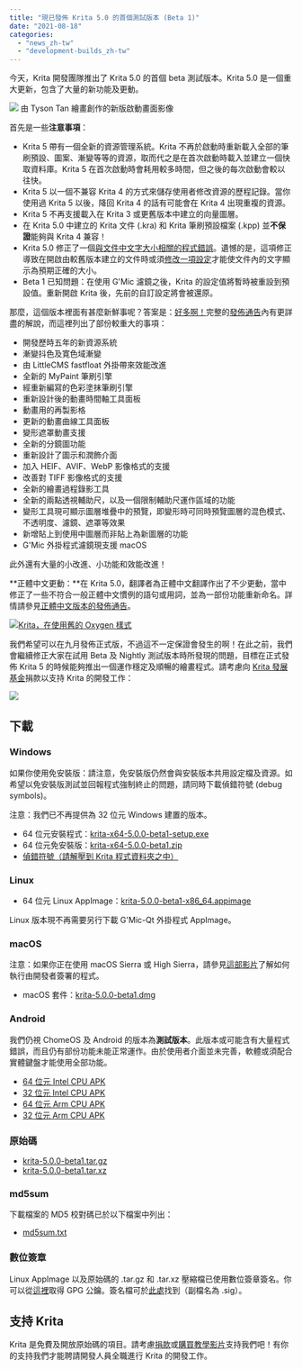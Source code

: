 ```yaml
---
title: "現已發佈 Krita 5.0 的首個測試版本 (Beta 1)"
date: "2021-08-18"
categories: 
  - "news_zh-tw"
  - "development-builds_zh-tw"
---
```


今天，Krita 開發團隊推出了 Krita 5.0 的首個 beta 測試版本。Krita 5.0 是一個重大更新，包含了大量的新功能及更動。

[![](/images/posts/2021/electrichearts_20201224A_kiki_c1_1080P-1024x512.png)](/images/posts/2021/electrichearts_20201224A_kiki_c1_1080P.png) 由 Tyson Tan 繪畫創作的新版啟動畫面影像

首先是一些**注意事項**：

- Krita 5 帶有一個全新的資源管理系統。Krita 不再於啟動時重新載入全部的筆刷預設、圖案、漸變等等的資源，取而代之是在首次啟動時載入並建立一個快取資料庫。Krita 5 在首次啟動時會耗用較多時間，但之後的每次啟動會較以往快。
- Krita 5 以一個不兼容 Krita 4 的方式來儲存使用者修改資源的歷程記錄。當你使用過 Krita 5 以後，降回 Krita 4 的話有可能會在 Krita 4 出現重複的資源。
- Krita 5 不再支援載入在 Krita 3 或更舊版本中建立的向量圖層。
- 在 Krita 5.0 中建立的 Krita 文件 (.kra) 和 Krita 筆刷預設檔案 (.kpp) 並**不保證**能夠與 Krita 4 兼容！
- Krita 5.0 修正了一個[與文件中文字大小相關的程式錯誤](https://krita.org/en/krita-5-0-release-notes/#text_size_dpi_issue_fix)。遺憾的是，這項修正導致在開啟由較舊版本建立的文件時或須[修改一項設定](https://docs.krita.org/en/reference_manual/preferences/general_settings.html#miscellaneous)才能使文件內的文字顯示為預期正確的大小。
- Beta 1 已知問題：在使用 G'Mic 濾鏡之後，Krita 的設定值將暫時被重設到預設值。重新開啟 Krita 後，先前的自訂設定將會被還原。

那麼，這個版本裡面有甚麼新鮮事呢？答案是：[好多啊！](https://krita.org/en/krita-5-0-release-notes/)完整的[發佈通告](https://krita.org/en/krita-5-0-release-notes/)內有更詳盡的解說，而這裡列出了部份較重大的事項：

- 開發歷時五年的新資源系統
- 漸變抖色及寛色域漸變
- 由 LittleCMS fastfloat 外掛帶來效能改進
- 全新的 MyPaint 筆刷引擎
- 經重新編寫的色彩塗抹筆刷引擎
- 重新設計後的動畫時間軸工具面板
- 動畫用的再製影格
- 更新的動畫曲線工具面板
- 變形遮罩動畫支援
- 全新的分鏡圖功能
- 重新設計了圖示和潤飾介面
- 加入 HEIF、AVIF、WebP 影像格式的支援
- 改善對 TIFF 影像格式的支援
- 全新的繪畫過程錄影工具
- 全新的兩點透視輔助尺，以及一個限制輔助尺運作區域的功能
- 變形工具現可顯示圖層堆疊中的預覽，即變形時可同時預覽圖層的混色模式、不透明度、濾鏡、遮罩等效果
- 新增貼上到使用中圖層而非貼上為新圖層的功能
- G'Mic 外掛程式濾鏡現支援 macOS

此外還有大量的小改進、小功能和效能改進！

**正體中文更動：**在 Krita 5.0，翻譯者為正體中文翻譯作出了不少更動，當中修正了一些不符合一般正體中文慣例的語句或用詞，並為一部份功能重新命名。詳情請參見[正體中文版本的發佈通告](https://krita.org/zh-tw/krita-5-0-release-notes_zh-tw/#trad-chinese-changes)。

[![Krita，在使用舊的 Oxygen 樣式](/images/posts/2021/krita-style-change-1024x533.png)](/images/posts/2021/krita-style-change.png)

我們希望可以在九月發佈正式版，不過這不一定保證會發生的啊！在此之前，我們會繼續修正大家在試用 Beta 及 Nightly 測試版本時所發現的問題，目標在正式發佈 Krita 5 的時候能夠推出一個運作穩定及順暢的繪畫程式。請考慮向 [Krita 發展基金](https://fund.krita.org/)捐款以支持 Krita 的開發工作：

[![](/images/posts/2021/devfund-1024x346.png)](https://fund.krita.org)

## 下載

### Windows

如果你使用免安裝版：請注意，免安裝版仍然會與安裝版本共用設定檔及資源。如希望以免安裝版測試並回報程式強制終止的問題，請同時下載偵錯符號 (debug symbols)。

注意：我們已不再提供為 32 位元 Windows 建置的版本。

- 64 位元安裝程式：[krita-x64-5.0.0-beta1-setup.exe](https://download.kde.org/unstable/krita/5.0.0-beta1/krita-x64-5.0.0-beta1-setup.exe)
- 64 位元免安裝版：[krita-x64-5.0.0-beta1.zip](https://download.kde.org/unstable/krita/5.0.0-beta1/krita-x64-5.0.0-beta1.zip)
- [偵錯符號（請解壓到 Krita 程式資料夾之中）](https://download.kde.org/unstable/krita/5.0.0-beta1/krita-x64-5.0.0-beta1-dbg.zip)

### Linux

- 64 位元 Linux AppImage：[krita-5.0.0-beta1-x86_64.appimage](https://download.kde.org/unstable/krita/5.0.0-beta1/krita-5.0.0-beta1-x86_64.appimage)

Linux 版本現不再需要另行下載 G'Mic-Qt 外掛程式 AppImage。

### macOS

注意：如果你正在使用 macOS Sierra 或 High Sierra，請參見[這部影片](https://www.youtube.com/watch?v=3py0kgq95Hk)了解如何執行由開發者簽署的程式。

- macOS 套件：[krita-5.0.0-beta1.dmg](https://download.kde.org/unstable/krita/5.0.0-beta1/krita-5.0.0-beta1.dmg)

### Android

我們仍視 ChomeOS 及 Android 的版本為**測試版本**。此版本或可能含有大量程式錯誤，而且仍有部份功能未能正常運作。由於使用者介面並未完善，軟體或須配合實體鍵盤才能使用全部功能。

- [64 位元 Intel CPU APK](https://download.kde.org/unstable/krita/5.0.0-beta1/krita-x86_64-5.0.0-beta1-release-signed.apk)
- [32 位元 Intel CPU APK](https://download.kde.org/unstable/krita/5.0.0-beta1/krita-x86-5.0.0-beta1-release-signed.apk)
- [64 位元 Arm CPU APK](https://download.kde.org/unstable/krita/5.0.0-beta1/krita-arm64-v8a-5.0.0-beta1-release-signed.apk)
- [32 位元 Arm CPU APK](https://download.kde.org/unstable/krita/5.0.0-beta1/krita-armeabi-v7a-5.0.0-beta1-release-signed.apk)

### 原始碼

- [krita-5.0.0-beta1.tar.gz](https://download.kde.org/unstable/krita/5.0.0-beta1/krita-5.0.0-beta1.tar.gz)
- [krita-5.0.0-beta1.tar.xz](https://download.kde.org/unstable/krita/5.0.0-beta1/krita-5.0.0-beta1.tar.xz)

### md5sum

下載檔案的 MD5 校對碼已於以下檔案中列出：

- [md5sum.txt](https://download.kde.org/unstable/krita/5.0.0-beta1/md5sum.txt)

### 數位簽章

Linux AppImage 以及原始碼的 .tar.gz 和 .tar.xz 壓縮檔已使用數位簽章簽名。你可以從[這裡](https://files.kde.org/krita/4DA79EDA231C852B)取得 GPG 公鑰。簽名檔可於[此處](https://download.kde.org/unstable/krita/5.0.0-beta1/)找到（副檔名為 .sig）。

## 支持 Krita

Krita 是免費及開放原始碼的項目。請考慮[捐款](https://fund.krita.org)或[購買教學影片](https://krita.org/en/shop/)支持我們吧！有你的支持我們才能聘請開發人員全職進行 Krita 的開發工作。
